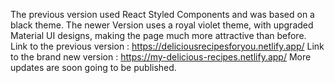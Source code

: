The previous version used React Styled Components and was based on a black theme. The newer Version uses a royal violet theme, with upgraded Material UI designs, making the page much more attractive than before.
Link to the previous version : https://deliciousrecipesforyou.netlify.app/
Link to the brand new version : https://my-delicious-recipes.netlify.app/
More updates are soon going to be published.
